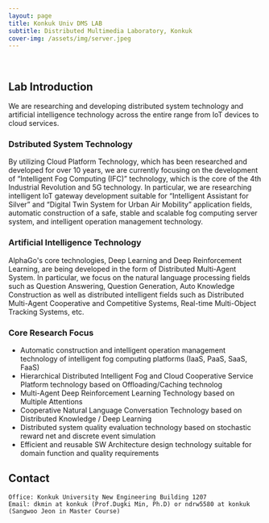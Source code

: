 ```yaml
---
layout: page
title: Konkuk Univ DMS LAB
subtitle: Distributed Multimedia Laboratory, Konkuk
cover-img: /assets/img/server.jpeg
---
```


<br/>

## Lab Introduction

We are researching and developing distributed system technology and artificial intelligence technology across the entire range from IoT devices to cloud services.

### Dstributed System Technology
By utilizing Cloud Platform Technology, which has been researched and developed for over 10 years, we are currently focusing on the development of “Intelligent Fog Computing (IFC)” technology, which is the core of the 4th Industrial Revolution and 5G technology. In particular, we are researching intelligent IoT gateway development suitable for “Intelligent Assistant for Silver” and “Digital Twin System for Urban Air Mobility” application fields, automatic construction of a safe, stable and scalable fog computing server system, and intelligent operation management technology.

### Artificial Intelligence Technology 
AlphaGo's core technologies, Deep Learning and Deep Reinforcement Learning, are being developed in the form of Distributed Multi-Agent System. In particular, we focus on the natural language processing fields such as Question Answering, Question Generation, Auto Knowledge Construction as well as distributed intelligent fields such as Distributed Multi-Agent Cooperative and Competitive Systems, Real-time Multi-Object Tracking Systems, etc.

### Core Research Focus
* Automatic construction and intelligent operation management technology of intelligent fog computing platforms (IaaS, PaaS, SaaS, FaaS)
* Hierarchical Distributed Intelligent Fog and Cloud Cooperative Service Platform technology based on Offloading/Caching technolog
* Multi-Agent Deep Reinforcement Learning Technology based on Multiple Attentions
* Cooperative Natural Language Conversation Technology based on Distributed Knowledge / Deep Learning
* Distributed system quality evaluation technology based on stochastic reward net and discrete event simulation 
* Efficient and reusable SW Architecture design technology suitable for domain function and quality requirements

## Contact

```
Office: Konkuk University New Engineering Building 1207
Email: dkmin at konkuk (Prof.Dugki Min, Ph.D) or ndrw5580 at konkuk (Sangwoo Jeon in Master Course)
```
